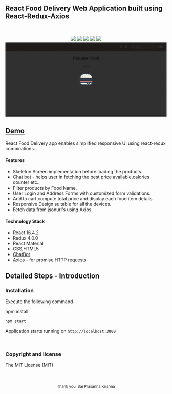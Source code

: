 ## React Food Delivery Web Application built using React-Redux-Axios
<br/>
<p align="center">
  <img src="https://img.shields.io/badge/react-16.4.2-orange.svg">
  <img src="https://img.shields.io/badge/redux-4.0.0-orange.svg">
  <img src="https://img.shields.io/github/last-commit/google/skia.svg">
  <img src="https://img.shields.io/badge/material%20react--lightgrey.svg">
  <img src="https://img.shields.io/badge/mit%20-license-brightgreen.svg">
  <br/>
  <img src="./foodDelivery.gif">
</p>

## [Demo](https://react-food-delivery.herokuapp.com/)

React Food Delivery app enables simplified responsive UI using react-redux combinations.


#### Features
- Skeleton Screen implementation before loading the products.
- Chat bot - helps user in fetching the best price available,calories counter etc..
- Filter products by Food Name.
- User Login and Address Forms with customized form validations.
- Add to cart,compute total price and display each food item details.
- Responsive Design suitable for all the devices.
- Fetch data from jsonurl's using Axios.

#### Technology Stack

- React 16.4.2
- Redux 4.0.0
- React Material
- CSS,HTML5
- [ChatBot](https://github.com/LucasBassetti/react-simple-chatbot)
- Axios - for promise HTTP requests

## Detailed Steps - Introduction

### Installation

Execute the following command -

npm install
```
npm start
```
Application starts running on `http://localhost:3000`

<br/>

### Copyright and license
The MIT License (MIT)


<br/>

<p align="center">
<sub>Thank you, Sai Prasanna Krishna</sub>
</p>
